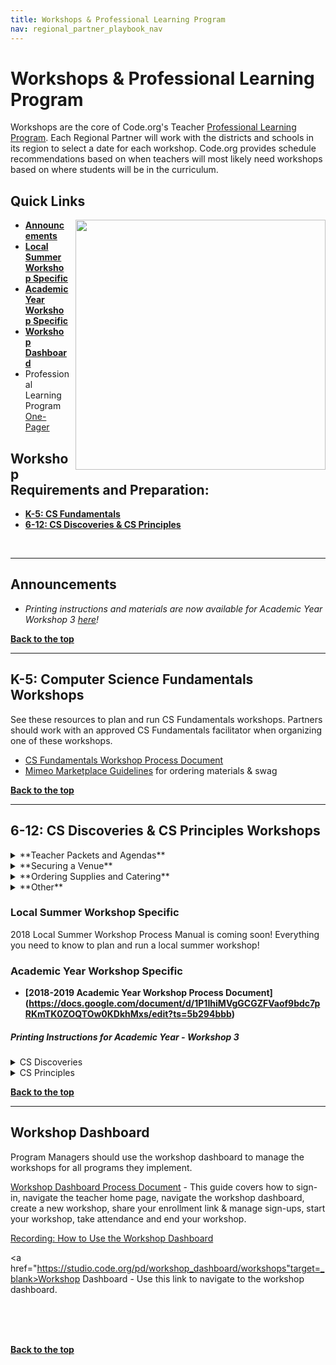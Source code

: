 ```yaml
---
title: Workshops & Professional Learning Program
nav: regional_partner_playbook_nav
---
```

<meta name="robots" content="noindex">

<a id="top"></a>

# Workshops & Professional Learning Program

Workshops are the core of Code.org's Teacher [Professional Learning Program](https://code.org/educate/professional-learning-2018).  Each Regional Partner will work with the districts and schools in its region to select a date for each workshop. Code.org provides schedule recommendations based on when teachers will most likely need workshops based on where students will be in the curriculum.   

## Quick Links

<img style="float: right; margin-left: 10px; width: 400px" src="/images/pd-2014-15.png"/>

- **[Announcements](#announce)**
- **[Local Summer Workshop Specific](#local)**
- **[Academic Year Workshop Specific](#academic)**
- **[Workshop Dashboard](#dashboard)**
- Professional Learning Program [One-Pager](https://code.org/files/PLProgramsOverview_1-Pager.pdf)

## Workshop Requirements and Preparation:

- **[K-5: CS Fundamentals](#csf)**<br/>
- **[6-12: CS Discoveries & CS Principles](#csp)**<br/>




<br/>



________________
<a id="announce"></a>

## Announcements

- *Printing instructions and materials are now available for Academic Year Workshop 3 [here](#printing)!*


[**Back to the top**](#top)
<br/>

________________
<a id="csf"></a>

## **K-5: Computer Science Fundamentals Workshops**

See these resources to plan and run CS Fundamentals workshops. Partners should work with an approved CS Fundamentals facilitator when organizing one of these workshops.

- <a href="https://docs.google.com/document/d/1oRjTXIu12XF2dR9G6qfo7VfBeNn0GPrUPF_s4Pk3Ckg/edit#" target=_blank>CS Fundamentals Workshop Process Document</a> 
- <a href="https://docs.google.com/document/d/1E3-0OajPte60A4IFovfmO0W7zRufDwJ7n-SHZCeSK_8/edit" target=_blank>Mimeo Marketplace Guidelines</a> for ordering materials & swag

[**Back to the top**](#top)
<br/>

________________
<a id="csp"></a>

## **6-12: CS Discoveries & CS Principles Workshops**

<details>
  <summary>**Teacher Packets and Agendas**</summary>
  <p>
  <br/>
Please look at the agendas for each academic year workshop - shared with facilitators at the following links.  Pay particular attention to the "Supplies" portion of the agenda that the facilitator will need from regional partners to run a successful workshop. 

- **[CS Discoveries](https://curriculum.code.org/plcsd/)**: See Workshop Agendas section - **[CS Principles](https://curriculum.code.org/plcsp/)**: See Workshop Agendas section
</p>
</details>

<details>
  <summary>**Securing a Venue**</summary>
  <p>
These guidelines explain the type of space your facilitators need to run a successful workshop and provide important tips to consider for logistics and teacher experience.  <br/>

| |Requirements and Suggestions|
|:-----|:-----------|
|**Location**|**Ask yourself these questions when searching for the ideal location for your workshop.**<br/> - Central location: Is the location central to the spread of teachers attending? <br/>- Catering: Are there several options to order from within 20 miles? Is there an internal or preferred caterer for the venue?<br/> - Parking: Does parking cost anything? Will teachers need parking passes? Is the lot close to an entrance? *Tip: teachers are more likely to show up to the workshop when parking is free.* <br/> - Access: Will there be someone from the venue there to open the building, help with getting supplies to your room(s), and be available to help with technology as needed during the workshop?|
|**Rooms and <br/>Set Up**|Reservation time: <br/> Every workshop requires 6 hours of content. Add breakfast/registration, lunch and any additional things you want to do with teachers as time on top of that.<br/> <br/> Rooms Needed:<br/>- One room for entire group<br/>- Breakout room to set up catering and for eating. Hallway space also works. We want to avoid interrupting the session by setting up food in the room.<br/>- Wall space for hanging poster sized paper with Blue painter's tape<br/><br/>Seating<br/>- Pods of 4 people for the size of the group. We recommend 8 pods.|  
|**Technology <br/>Requirements**| - Projector and screen<br/> - Power outlets and extension cords<br/> - Wifi that can support access by all participants (4 MB/s minimum, 8 MB/s is ideal.)<br/> |
|**Logistical and Facilitator One Pager Information**|- Physical Address of Workshop<br/>- Address to ship supplies (If needed)<br/> - Map of the Campus and/or building to help teachers find the room. Driving instructions should be provded to teachers. This can be done via Google Maps or Bing Maps.<br/> - Wifi strength, name and password. All participants will need to be on the network at the same time with no lag.<br/> - Arrangments for Access: You should make arrangements with your venue contact to give you access to the building and help you locate supplies.|
<br/>
</p>
</details>

<details>
  <summary>**Ordering Supplies and Catering**</summary>
  <p>
  <br/>
**Ordering Supplies**<br/>
Supplies for your Local Summer Workshop should be ordered through Mimeo at least 3 weeks prior to your workshop.

For the academic year workshops, you will place one order 3 weeks prior to your first workshop. This shipment will include a full year's worth of supplies to cover all the workshops during the academic year.

**Catering** <br/>
For multi-day events like summer workshops, provide a heartier breakfast to get teachers through the day, ideally breakfast sandwiches or a hot buffet, with juice and coffee service. In addition, the lunch option should vary from day to day.<br/>

Always accommodate vegetarian needs, roughly ⅓ of the order. In communications to teachers and workshop attendees ask that if they have special dietary restrictions that they plan accordingly. It’s very difficult to plan for every need, and is often more expensive.<br/><br/>
</p>
</details>

<details>
  <summary>**Other**</summary>
  <p>

- **[Local Summer Workshop Surveys Guide](https://docs.google.com/document/d/1YFHuan6wZWwqiN9YMymtzOKrAHMhiM7bOgRS8QPPF6w/edit)** 
- **[Academic Year Workshop Surveys Guide]()**
- **Automated Emails**: Teachers attending your workshop will receive automated emails 10 days and 3 days prior to attending the workshop. You can see a copy of these emails in your workshop process documents.
</p>
</details>

<a id="local"></a>

### Local Summer Workshop Specific


2018 Local Summer Workshop Process Manual is coming soon! Everything you need to know to plan and run a local summer workshop!

<a id="academic"></a>

### Academic Year Workshop Specific

- **[2018-2019 Academic Year Workshop Process Document] (https://docs.google.com/document/d/1P1IhiMVgGCGZFVaof9bdc7pRKmTK0ZOQTOw0KDkhMxs/edit?ts=5b294bbb)** 

<a id="printing"></a>

##### Printing Instructions for Academic Year - Workshop 3

<details>
  <summary>CS Discoveries</summary>
  <p>

<b>Unit 4 Lesson 4:</b>

- Print one copy of the <a href="https://docs.google.com/document/d/1JOVsR0T5P7zQ6LdxfDjRSsX1EC8xk0TYZKe7X_GjYlk/edit" target=_blank> User Interface Screens - Activity Guide</a> for each pair of participants
- Print one copy of the <a href="https://docs.google.com/document/d/1Rtla8WSmJol6sHT5SToep5_hhTM5I8z3UjA7yCap-nw/edit" target=_blank> User Testing (Computer) - Activity Guide </a> for each pair of participants
- Print one copy of the <a href="https://docs.google.com/document/d/1IPu6hsHRui_ChXogq0nklAUuPUae2yx0RaADW9b4Nrs/edit" target=_blank> User Testing (User) - Activity Guide </a> for each pair of participants
- Cut out the UI Screens

<b>Unit 5 Lesson 2</b>

- Print one copy per pair of participants - <a href="https://docs.google.com/document/d/1emQKHuyzXvzg3cShX88CH8r8kMXInjItRIu9PdrfRpI/edit" target=_blank> Representing Information - Activity Guide </a> 
- Print one copy per pair of participants - <a href="https://docs.google.com/document/d/1Ljb64Eb31y5HkZayQvI0u0uLSuTkVtkXnh1jBiGCU18/edit" target=_blank> Animal Shapes - Manipulative </a> 
- Make sure to cut up animal shapes before workshop

<b>Unit 5 Lesson 6</b>

- Print one copy per participants - <a href="https://docs.google.com/document/d/1i_s3XXcwG8QpE7dk7GfYkfcekGKTqpD0AOs1ZLvcnco/edit" target=_blank> Keeping Data Secret - Activity Guide </a>

</p>
</details>

<details>
  <summary>CS Principles</summary>
  <p>

1. Print one copy of the <a href="https://apcentral.collegeboard.org/pdf/ap-csp-explore-performance-task-scoring-guidelines-2019.pdf" target=_blank> Explore Task Rubric </a> for each participant


</p>
</details>

[**Back to the top**](#top)
<br/>


________________
<a id="dashboard"></a>

## **Workshop Dashboard**
Program Managers should use the workshop dashboard to manage the workshops for all programs they implement. 

<a href="https://docs.google.com/document/d/1FEkjohxBfOkoSjPC0C3EvXztEf-kcocN8uk16WI2tlo/edit" target=_blank>Workshop Dashboard Process Document</a> - This guide covers how to sign-in, navigate the teacher home page, navigate the workshop dashboard, create a new workshop, share your enrollment link & manage sign-ups, start your workshop, take attendance and end your workshop.

[Recording: How to Use the Workshop Dashboard](http://videos.code.org/plp/workshop-dashboard.mp4)

<a href="https://studio.code.org/pd/workshop_dashboard/workshops"target=_blank>Workshop Dashboard</a> - Use this link to navigate to the workshop dashboard.
<br/><br/>

<br/><br/>

[**Back to the top**](#top)

